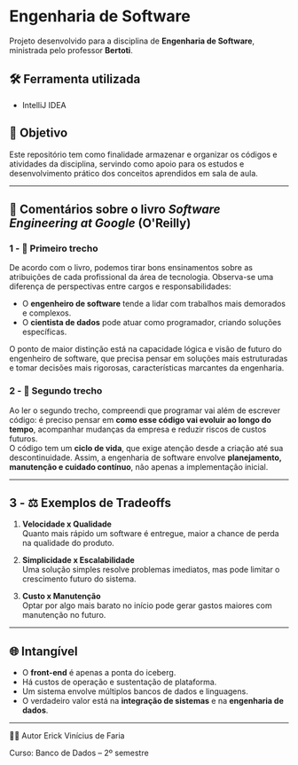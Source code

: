 # Engenharia de Software

Projeto desenvolvido para a disciplina de **Engenharia de Software**, ministrada pelo professor **Bertoti**.

## 🛠️ Ferramenta utilizada

* IntelliJ IDEA

## 📌 Objetivo

Este repositório tem como finalidade armazenar e organizar os códigos e atividades da disciplina, servindo como apoio para os estudos e desenvolvimento prático dos conceitos aprendidos em sala de aula.

---

## 📖 Comentários sobre o livro *Software Engineering at Google* (O'Reilly)

### 1 - 🔹 Primeiro trecho
De acordo com o livro, podemos tirar bons ensinamentos sobre as atribuições de cada profissional da área de tecnologia. Observa-se uma diferença de perspectivas entre cargos e responsabilidades:  
- O **engenheiro de software** tende a lidar com trabalhos mais demorados e complexos.  
- O **cientista de dados** pode atuar como programador, criando soluções específicas.  

O ponto de maior distinção está na capacidade lógica e visão de futuro do engenheiro de software, que precisa pensar em soluções mais estruturadas e tomar decisões mais rigorosas, características marcantes da engenharia.

### 2 - 🔹 Segundo trecho
Ao ler o segundo trecho, compreendi que programar vai além de escrever código: é preciso pensar em **como esse código vai evoluir ao longo do tempo**, acompanhar mudanças da empresa e reduzir riscos de custos futuros.  
O código tem um **ciclo de vida**, que exige atenção desde a criação até sua descontinuidade. Assim, a engenharia de software envolve **planejamento, manutenção e cuidado contínuo**, não apenas a implementação inicial.

---

## 3 - ⚖️ Exemplos de Tradeoffs

1. **Velocidade x Qualidade**  
   Quanto mais rápido um software é entregue, maior a chance de perda na qualidade do produto.

2. **Simplicidade x Escalabilidade**  
   Uma solução simples resolve problemas imediatos, mas pode limitar o crescimento futuro do sistema.

3. **Custo x Manutenção**  
   Optar por algo mais barato no início pode gerar gastos maiores com manutenção no futuro.

---

## 🌐 Intangível

- O **front-end** é apenas a ponta do iceberg.  
- Há custos de operação e sustentação de plataforma.  
- Um sistema envolve múltiplos bancos de dados e linguagens.  
- O verdadeiro valor está na **integração de sistemas** e na **engenharia de dados**.

---


👨‍🎓 Autor
Erick Vinícius de Faria

Curso: Banco de Dados – 2º semestre
